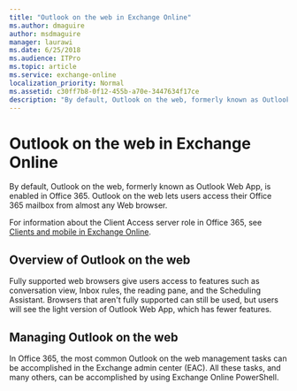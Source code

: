 ```yaml
---
title: "Outlook on the web in Exchange Online"
ms.author: dmaguire
author: msdmaguire
manager: laurawi
ms.date: 6/25/2018
ms.audience: ITPro
ms.topic: article
ms.service: exchange-online
localization_priority: Normal
ms.assetid: c30ff7b8-0f12-455b-a70e-3447634f17ce
description: "By default, Outlook on the web, formerly known as Outlook Web App, is enabled in Office 365. Outlook on the web lets users access their Office 365 mailbox from almost any Web browser."
---
```


# Outlook on the web in Exchange Online

By default, Outlook on the web, formerly known as Outlook Web App, is enabled in Office 365. Outlook on the web lets users access their Office 365 mailbox from almost any Web browser.
  
 For information about the Client Access server role in Office 365, see [Clients and mobile in Exchange Online](../../clients-and-mobile-in-exchange-online/clients-and-mobile-in-exchange-online.md).
  
## Overview of Outlook on the web

Fully supported web browsers give users access to features such as conversation view, Inbox rules, the reading pane, and the Scheduling Assistant. Browsers that aren't fully supported can still be used, but users will see the light version of Outlook Web App, which has fewer features.
  
## Managing Outlook on the web
<a name="Managing"> </a>

In Office 365, the most common Outlook on the web management tasks can be accomplished in the Exchange admin center (EAC). All these tasks, and many others, can be accomplished by using Exchange Online PowerShell. 
  


